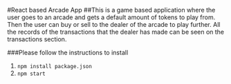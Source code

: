 #React based Arcade App
##This is a game based application where the user goes to an arcade and gets a default amount of tokens to play from. Then the user can buy or sell to the dealer of the arcade to play further. All the records of the transactions that the dealer has made can be seen on the transactions section. 

###Please follow the instructions to install 

1. `npm install package.json`
2. `npm start`


